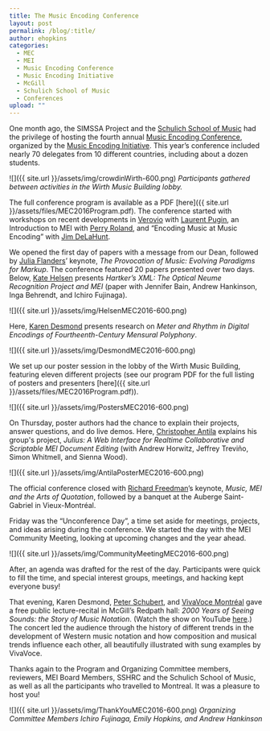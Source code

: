 ```yaml
---
title: The Music Encoding Conference
layout: post
permalink: /blog/:title/
author: ehopkins
categories:
  - MEC
  - MEI
  - Music Encoding Conference
  - Music Encoding Initiative
  - McGill
  - Schulich School of Music
  - Conferences
upload: ""
---
```


One month ago, the SIMSSA Project and the [Schulich School of Music](https://www.mcgill.ca/music/about-us) had the privilege of hosting the fourth annual [Music Encoding Conference](http://music-encoding.org/community/conference/), organized by the [Music Encoding Initiative](http://music-encoding.org/). This year’s conference included nearly 70 delegates from 10 different countries, including about a dozen students.

![]({{ site.url }}/assets/img/crowdinWirth-600.png)
_Participants gathered between activities in the Wirth Music Building lobby._

The full conference program is available as a PDF [here]({{ site.url }}/assets/files/MEC2016Program.pdf). The conference started with workshops on recent developments in [Verovio](http://www.verovio.org/index.xhtml) with [Laurent Pugin](http://rism-ch.org/contact.html), an Introduction to MEI with [Perry Roland](http://people.virginia.edu/~pdr4h/resume2.html), and “Encoding Music at Music Encoding” with [Jim DeLaHunt](http://blog.jdlh.com/).

We opened the first day of papers with a message from our Dean, followed by [Julia Flanders](http://www.northeastern.edu/cssh/faculty/julia-flanders)’ keynote, _The Provocation of Music: Evolving Paradigms for Markup_. The conference featured 20 papers presented over two days. Below, [Kate Helsen](http://music.uwo.ca/faculty/faculty_staff/bios/k_helsen.html) presents _Hartker’s XML: The Optical Neume Recognition Project and MEI_ (paper with Jennifer Bain, Andrew Hankinson, Inga Behrendt, and Ichiro Fujinaga).

![]({{ site.url }}/assets/img/HelsenMEC2016-600.png)

Here, [Karen Desmond](http://www.arsmusicae.org/wordpress/) presents research on _Meter and Rhythm in Digital Encodings of Fourtheenth-Century Mensural Polyphony_.

![]({{ site.url }}/assets/img/DesmondMEC2016-600.png)

We set up our poster session in the lobby of the Wirth Music Building, featuring eleven different projects (see our program PDF for the full listing of posters and presenters [here]({{ site.url }}/assets/files/MEC2016Program.pdf)).

![]({{ site.url }}/assets/img/PostersMEC2016-600.png)

On Thursday, poster authors had the chance to explain their projects, answer questions, and do live demos. Here, [Christopher Antila](https://christopher.antila.ca/en/) explains his group's project, _Julius: A Web Interface for Realtime Collaborative and Scriptable MEI Document Editing_ (with Andrew Horwitz, Jeffrey Treviño, Simon Whitmell, and Sienna Wood).

![]({{ site.url }}/assets/img/AntilaPosterMEC2016-600.png)

The official conference closed with [Richard Freedman](https://www.haverford.edu/users/rfreedma)’s keynote, _Music, MEI and the Arts of Quotation_, followed by a banquet at the Auberge Saint-Gabriel in Vieux-Montréal.

Friday was the “Unconference Day”, a time set aside for meetings, projects, and ideas arising during the conference. We started the day with the MEI Community Meeting, looking at upcoming changes and the year ahead.

![]({{ site.url }}/assets/img/CommunityMeetingMEC2016-600.png)

After, an agenda was drafted for the rest of the day. Participants were quick to fill the time, and special interest groups, meetings, and hacking kept everyone busy!

That evening, Karen Desmond, [Peter Schubert](http://www.music.mcgill.ca/~schubert/), and [VivaVoce Montréal](http://www.vivavoce-montreal.com/en/) gave a free public lecture-recital in McGill’s Redpath hall: _2000 Years of Seeing Sounds: the Story of Music Notation_. (Watch the show on YouTube [here](https://www.youtube.com/watch?v=2GqtCqnC8SI).) The concert led the audience through the history of different trends in the development of Western music notation and how composition and musical trends influence each other, all beautifully illustrated with sung examples by VivaVoce.

Thanks again to the Program and Organizing Committee members, reviewers, MEI Board Members, SSHRC and the Schulich School of Music, as well as all the participants who travelled to Montreal. It was a pleasure to host you!

![]({{ site.url }}/assets/img/ThankYouMEC2016-600.png)
_Organizing Committee Members Ichiro Fujinaga, Emily Hopkins, and Andrew Hankinson_
